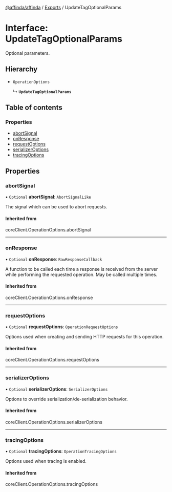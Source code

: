 [@affinda/affinda](../README.md) / [Exports](../modules.md) / UpdateTagOptionalParams

# Interface: UpdateTagOptionalParams

Optional parameters.

## Hierarchy

- `OperationOptions`

  ↳ **`UpdateTagOptionalParams`**

## Table of contents

### Properties

- [abortSignal](UpdateTagOptionalParams.md#abortsignal)
- [onResponse](UpdateTagOptionalParams.md#onresponse)
- [requestOptions](UpdateTagOptionalParams.md#requestoptions)
- [serializerOptions](UpdateTagOptionalParams.md#serializeroptions)
- [tracingOptions](UpdateTagOptionalParams.md#tracingoptions)

## Properties

### abortSignal

• `Optional` **abortSignal**: `AbortSignalLike`

The signal which can be used to abort requests.

#### Inherited from

coreClient.OperationOptions.abortSignal

___

### onResponse

• `Optional` **onResponse**: `RawResponseCallback`

A function to be called each time a response is received from the server
while performing the requested operation.
May be called multiple times.

#### Inherited from

coreClient.OperationOptions.onResponse

___

### requestOptions

• `Optional` **requestOptions**: `OperationRequestOptions`

Options used when creating and sending HTTP requests for this operation.

#### Inherited from

coreClient.OperationOptions.requestOptions

___

### serializerOptions

• `Optional` **serializerOptions**: `SerializerOptions`

Options to override serialization/de-serialization behavior.

#### Inherited from

coreClient.OperationOptions.serializerOptions

___

### tracingOptions

• `Optional` **tracingOptions**: `OperationTracingOptions`

Options used when tracing is enabled.

#### Inherited from

coreClient.OperationOptions.tracingOptions
